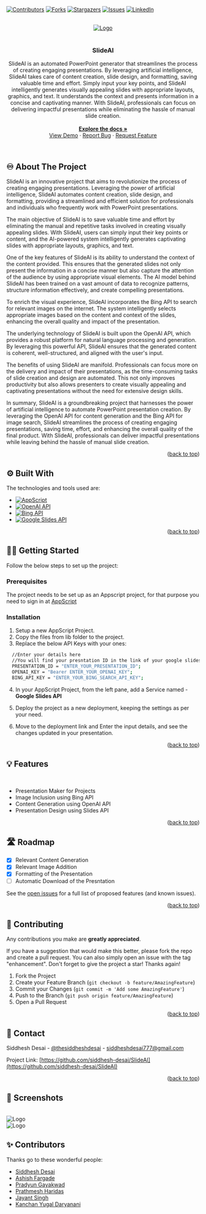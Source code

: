 <a name="readme-top"></a>

[![Contributors][contributors-shield]][contributors-url]
[![Forks][forks-shield]][forks-url]
[![Stargazers][stars-shield]][stars-url]
[![Issues][issues-shield]][issues-url]
[![LinkedIn][linkedin-shield]][linkedin-url]

<!-- PROJECT LOGO -->
<br/>
<div align="center">
  <a href="https://github.com/siddhesh-desai/SlideAI">
    <img src="images/SlideAI-logo.png" alt="Logo">
  </a>
    <br>
    <br>

  <h3 align="center"><b>SlideAI</b></h3>

  <p align="center">
    SlideAI is an automated PowerPoint generator that streamlines the process of creating engaging presentations. By leveraging artificial intelligence, SlideAI takes care of content creation, slide design, and formatting, saving valuable time and effort. Simply input your key points, and SlideAI intelligently generates visually appealing slides with appropriate layouts, graphics, and text. It understands the context and presents information in a concise and captivating manner. With SlideAI, professionals can focus on delivering impactful presentations while eliminating the hassle of manual slide creation.
    <br />
    <br>
    <a href="https://github.com/siddhesh-desai/SlideAI"><strong>Explore the docs »</strong></a>
    <br />
    <a href="https://github.com/siddhesh-desai/SlideAI">View Demo</a>
    ·
    <a href="https://github.com/siddhesh-desai/SlideAI/issues">Report Bug</a>
    ·
    <a href="https://github.com/siddhesh-desai/SlideAI/issues">Request Feature</a>
  </p>
</div>

<!-- ABOUT THE PROJECT -->
<br>

## ♾️ About The Project

SlideAI is an innovative project that aims to revolutionize the process of creating engaging presentations. Leveraging the power of artificial intelligence, SlideAI automates content creation, slide design, and formatting, providing a streamlined and efficient solution for professionals and individuals who frequently work with PowerPoint presentations.

The main objective of SlideAI is to save valuable time and effort by eliminating the manual and repetitive tasks involved in creating visually appealing slides. With SlideAI, users can simply input their key points or content, and the AI-powered system intelligently generates captivating slides with appropriate layouts, graphics, and text.

One of the key features of SlideAI is its ability to understand the context of the content provided. This ensures that the generated slides not only present the information in a concise manner but also capture the attention of the audience by using appropriate visual elements. The AI model behind SlideAI has been trained on a vast amount of data to recognize patterns, structure information effectively, and create compelling presentations.

To enrich the visual experience, SlideAI incorporates the Bing API to search for relevant images on the internet. The system intelligently selects appropriate images based on the content and context of the slides, enhancing the overall quality and impact of the presentation.

The underlying technology of SlideAI is built upon the OpenAI API, which provides a robust platform for natural language processing and generation. By leveraging this powerful API, SlideAI ensures that the generated content is coherent, well-structured, and aligned with the user's input.

The benefits of using SlideAI are manifold. Professionals can focus more on the delivery and impact of their presentations, as the time-consuming tasks of slide creation and design are automated. This not only improves productivity but also allows presenters to create visually appealing and captivating presentations without the need for extensive design skills.

In summary, SlideAI is a groundbreaking project that harnesses the power of artificial intelligence to automate PowerPoint presentation creation. By leveraging the OpenAI API for content generation and the Bing API for image search, SlideAI streamlines the process of creating engaging presentations, saving time, effort, and enhancing the overall quality of the final product. With SlideAI, professionals can deliver impactful presentations while leaving behind the hassle of manual slide creation.

<p align="right">(<a href="#readme-top">back to top</a>)</p>

## ⚙️ Built With

The technologies and tools used are:

- [![AppScript][app-script]][app-script-url]
- [![OpenAI API][openai]][openai-url]
- [![Bing API][bing]][bing-url]
- [![Google Slides API][googleslides]][googleslides-url]

<p align="right">(<a href="#readme-top">back to top</a>)</p>

<!-- GETTING STARTED -->

## 🧑‍💻 Getting Started

Follow the below steps to set up the project:

### Prerequisites

The project needs to be set up as an Appscript project, for that purpose you need to sign in at [AppScript](https://script.google.com/u/1/home/start)

### Installation

1. Setup a new AppScript Project.
2. Copy the files from lib folder to the project.
3. Replace the below API Keys with your ones:

```sh
  //Enter your details here
  //You will find your presntation ID in the link of your google slides.
  PRESENTATION_ID = "ENTER_YOUR_PRESENTATION_ID";
  OPENAI_KEY = "Bearer ENTER_YOUR_OPENAI_KEY";
  BING_API_KEY = "ENTER_YOUR_BING_SEARCH_API_KEY";
```

4. In your AppScript Project, from the left pane, add a Service named - **Google Slides API**

5. Deploy the project as a new deployment, keeping the settings as per your need.

6. Move to the deployment link and Enter the input details, and see the changes updated in your presentation.

<p align="right">(<a href="#readme-top">back to top</a>)</p>

<!-- USAGE EXAMPLES -->

## 💡 Features

<br>

- Presentation Maker for Projects
- Image Inclusion using Bing API
- Content Generation using OpenAI API
- Presentation Design using Slides API

<p align="right">(<a href="#readme-top">back to top</a>)</p>

<!-- ROADMAP -->

## 🛣️ Roadmap

- [x] Relevant Content Generation
- [x] Relevant Image Addition
- [x] Formatting of the Presentation
- [ ] Automatic Download of the Presntation

See the [open issues](https://github.com/siddhesh-desai/SlideAI/issues) for a full list of proposed features (and known issues).

<p align="right">(<a href="#readme-top">back to top</a>)</p>

<!-- CONTRIBUTING -->

## 👣 Contributing

Any contributions you make are **greatly appreciated**.

If you have a suggestion that would make this better, please fork the repo and create a pull request. You can also simply open an issue with the tag "enhancement".
Don't forget to give the project a star! Thanks again!

1. Fork the Project
2. Create your Feature Branch (`git checkout -b feature/AmazingFeature`)
3. Commit your Changes (`git commit -m 'Add some AmazingFeature'`)
4. Push to the Branch (`git push origin feature/AmazingFeature`)
5. Open a Pull Request

<p align="right">(<a href="#readme-top">back to top</a>)</p>

<!-- CONTACT -->

## 📧 Contact

Siddhesh Desai - [@thesiddheshdesai](https://www.linkedin.com/in/thesiddheshdesai/) - siddheshdesai777@gmail.com

Project Link: [https://github.com/siddhesh-desai/SlideAI](https://github.com/siddhesh-desai/SlideAI)

<p align="right">(<a href="#readme-top">back to top</a>)</p>

## 📸 Screenshots

<br>
<img src="images/slideAI-UI.png" alt="Logo">
<br>
<img src="images/slideAI-sample.png" alt="Logo">

## ✨ Contributors

Thanks go to these wonderful people:

- [Siddhesh Desai](https://github.com/siddhesh-desai/)
- [Ashish Fargade](https://github.com/ashishfargade/)
- [Pradyun Gayakwad](https://github.com/Pglol03/)
- [Prathmesh Haridas](https://github.com/pjharidas/)
- [Jayant Singh](https://github.com/jayantsingh-22)
- [Kanchan Yugal Daryanani](https://github.com/Kanchan253/)

[contributors-shield]: https://img.shields.io/github/contributors/siddhesh-desai/SlideAI.svg?style=for-the-badge
[contributors-url]: https://github.com/siddhesh-desai/SlideAI/graphs/contributors
[forks-shield]: https://img.shields.io/github/forks/siddhesh-desai/SlideAI.svg?style=for-the-badge
[forks-url]: https://github.com/siddhesh-desai/SlideAI/network/members
[stars-shield]: https://img.shields.io/github/stars/siddhesh-desai/SlideAI.svg?style=for-the-badge
[stars-url]: https://github.com/siddhesh-desai/SlideAI/stargazers
[issues-shield]: https://img.shields.io/github/issues/siddhesh-desai/SlideAI.svg?style=for-the-badge
[issues-url]: https://github.com/siddhesh-desai/SlideAI/issues
[license-shield]: https://img.shields.io/github/license/siddhesh-desai/SlideAI.svg?style=for-the-badge
[license-url]: https://github.com/siddhesh-desai/SlideAI/blob/master/LICENSE.txt
[linkedin-shield]: https://img.shields.io/badge/-LinkedIn-black.svg?style=for-the-badge&logo=linkedin&colorB=555
[linkedin-url]: https://linkedin.com/in/thesiddheshdesai
[app-script]: https://img.shields.io/badge/AppScript-000000?style=for-the-badge&logo=javascript&logoColor=white
[app-script-url]: https://developers.google.com/apps-script/
[openai]: https://img.shields.io/badge/OpenAI-0769AD?style=for-the-badge&logo=OpenAI&logoColor=white
[openai-url]: https://platform.openai.com/docs/introduction
[bing]: https://img.shields.io/badge/BingAPI-20232A?style=for-the-badge&logo=microsoftbing&logoColor=61DAFB
[bing-url]: https://www.microsoft.com/en-us/bing/apis
[googleslides]: https://img.shields.io/badge/GoogleSlides-000000?style=for-the-badge&logo=google&logoColor=white
[googleslides-url]: https://developers.google.com/slides/
